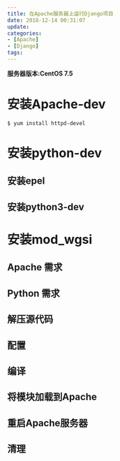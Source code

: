 ```yaml
---
title: 在Apache服务器上运行Django项目
date: 2018-12-14 00:31:07
update:
categories:
- [Apache]
- [Django]
tags:
---
```


**服务器版本:CentOS 7.5**

# 安装Apache-dev

``` shell
$ yum install httpd-devel
```

# 安装python-dev

## 安装epel

## 安装python3-dev

# 安装mod_wgsi

## Apache 需求

## Python 需求

## 解压源代码

## 配置

## 编译

## 将模块加载到Apache

## 重启Apache服务器

## 清理

